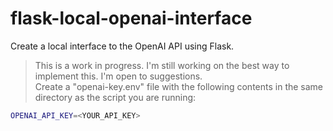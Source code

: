 # flask-local-openai-interface
Create a local interface to the OpenAI API using Flask.
> This is a work in progress. I'm still working on the best way to implement this. I'm open to suggestions.    
Create a "openai-key.env" file with the following contents in the same directory as the script you are running:  
```bash
OPENAI_API_KEY=<YOUR_API_KEY>
```
